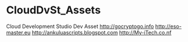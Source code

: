# CloudDvSt_Assets
Cloud Development Studio Dev Asset
http://gocryptogo.info
http://eso-master.eu
http://ankuluascripts.blogspot.com
http://My-iTech.co.nf
